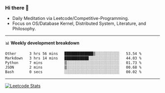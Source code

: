### Hi there 👋
* Daily Meditation via Leetcode/Competitive-Programming.
* Focus on OS/Database Kernel, Distributed System, Literature, and Philosophy.

-------

📊 **Weekly development breakdown**
<!--START_SECTION:waka-->

```txt
Other      3 hrs 56 mins   █████████████▒░░░░░░░░░░░   53.54 %
Markdown   3 hrs 14 mins   ███████████░░░░░░░░░░░░░░   44.03 %
Python     7 mins          ▒░░░░░░░░░░░░░░░░░░░░░░░░   01.73 %
JSON       2 mins          ▒░░░░░░░░░░░░░░░░░░░░░░░░   00.68 %
Bash       0 secs          ░░░░░░░░░░░░░░░░░░░░░░░░░   00.02 %
```

<!--END_SECTION:waka-->

-------

[![Leetcode Stats](https://leetcard.jacoblin.cool/hzhang413?font=Fira+Mono)](https://leetcode.com/fxrc)
<!-- ![image](./cyberpunk-ghost-in-the-shell.gif)
![image](./gis-archive.png) -->
